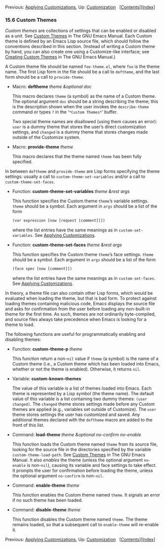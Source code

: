 

Previous: [Applying Customizations](Applying-Customizations.html), Up: [Customization](Customization.html)   \[[Contents](index.html#SEC_Contents "Table of contents")]\[[Index](Index.html "Index")]

### 15.6 Custom Themes

*Custom themes* are collections of settings that can be enabled or disabled as a unit. See [Custom Themes](https://www.gnu.org/software/emacs/manual/html_node/emacs/Custom-Themes.html#Custom-Themes) in The GNU Emacs Manual. Each Custom theme is defined by an Emacs Lisp source file, which should follow the conventions described in this section. (Instead of writing a Custom theme by hand, you can also create one using a Customize-like interface; see [Creating Custom Themes](https://www.gnu.org/software/emacs/manual/html_node/emacs/Creating-Custom-Themes.html#Creating-Custom-Themes) in The GNU Emacs Manual.)

A Custom theme file should be named `foo-theme.el`, where `foo` is the theme name. The first Lisp form in the file should be a call to `deftheme`, and the last form should be a call to `provide-theme`.

*   Macro: **deftheme** *theme \&optional doc*

    This macro declares `theme` (a symbol) as the name of a Custom theme. The optional argument `doc` should be a string describing the theme; this is the description shown when the user invokes the `describe-theme` command or types `?` in the ‘`*Custom Themes*`’ buffer.

    Two special theme names are disallowed (using them causes an error): `user` is a dummy theme that stores the user’s direct customization settings, and `changed` is a dummy theme that stores changes made outside of the Customize system.

<!---->

*   Macro: **provide-theme** *theme*

    This macro declares that the theme named `theme` has been fully specified.

In between `deftheme` and `provide-theme` are Lisp forms specifying the theme settings: usually a call to `custom-theme-set-variables` and/or a call to `custom-theme-set-faces`.

*   Function: **custom-theme-set-variables** *theme \&rest args*

    This function specifies the Custom theme `theme`’s variable settings. `theme` should be a symbol. Each argument in `args` should be a list of the form

    ```lisp
    (var expression [now [request [comment]]])
    ```

    where the list entries have the same meanings as in `custom-set-variables`. See [Applying Customizations](Applying-Customizations.html).

<!---->

*   Function: **custom-theme-set-faces** *theme \&rest args*

    This function specifies the Custom theme `theme`’s face settings. `theme` should be a symbol. Each argument in `args` should be a list of the form

    ```lisp
    (face spec [now [comment]])
    ```

    where the list entries have the same meanings as in `custom-set-faces`. See [Applying Customizations](Applying-Customizations.html).

In theory, a theme file can also contain other Lisp forms, which would be evaluated when loading the theme, but that is bad form. To protect against loading themes containing malicious code, Emacs displays the source file and asks for confirmation from the user before loading any non-built-in theme for the first time. As such, themes are not ordinarily byte-compiled, and source files always take precedence when Emacs is looking for a theme to load.

The following functions are useful for programmatically enabling and disabling themes:

*   Function: **custom-theme-p** *theme*

    This function return a non-`nil` value if `theme` (a symbol) is the name of a Custom theme (i.e., a Custom theme which has been loaded into Emacs, whether or not the theme is enabled). Otherwise, it returns `nil`.

<!---->

*   Variable: **custom-known-themes**

    The value of this variable is a list of themes loaded into Emacs. Each theme is represented by a Lisp symbol (the theme name). The default value of this variable is a list containing two dummy themes: `(user changed)`. The `changed` theme stores settings made before any Custom themes are applied (e.g., variables set outside of Customize). The `user` theme stores settings the user has customized and saved. Any additional themes declared with the `deftheme` macro are added to the front of this list.

<!---->

*   Command: **load-theme** *theme \&optional no-confirm no-enable*

    This function loads the Custom theme named `theme` from its source file, looking for the source file in the directories specified by the variable `custom-theme-load-path`. See [Custom Themes](https://www.gnu.org/software/emacs/manual/html_node/emacs/Custom-Themes.html#Custom-Themes) in The GNU Emacs Manual. It also *enables* the theme (unless the optional argument `no-enable` is non-`nil`), causing its variable and face settings to take effect. It prompts the user for confirmation before loading the theme, unless the optional argument `no-confirm` is non-`nil`.

<!---->

*   Command: **enable-theme** *theme*

    This function enables the Custom theme named `theme`. It signals an error if no such theme has been loaded.

<!---->

*   Command: **disable-theme** *theme*

    This function disables the Custom theme named `theme`. The theme remains loaded, so that a subsequent call to `enable-theme` will re-enable it.

Previous: [Applying Customizations](Applying-Customizations.html), Up: [Customization](Customization.html)   \[[Contents](index.html#SEC_Contents "Table of contents")]\[[Index](Index.html "Index")]
